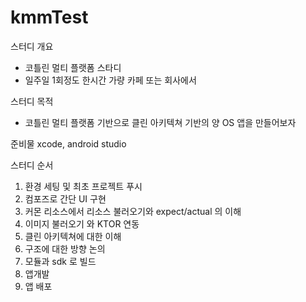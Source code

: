 # kmmTest

스터디 개요
- 코틀린 멀티 플랫폼 스타디
- 일주일 1회정도 한시간 가량 카페 또는 회사에서

스터디 목적
- 코틀린 멀티 플랫폼 기반으로 클린 아키텍쳐 기반의 양 OS 앱을 만들어보자

준비물 
xcode, android studio 

스터디 순서
1. 환경 세팅 및 최초 프로젝트 푸시
2. 컴포즈로 간단 UI 구현
3. 커몬 리소스에서 리소스 불러오기와 expect/actual 의 이해
4. 이미지 불러오기 와 KTOR 연동
5. 클린 아키텍쳐에 대한 이해
6. 구조에 대한 방향 논의
8. 모듈과 sdk 로 빌드
9. 앱개발
10. 앱 배포

